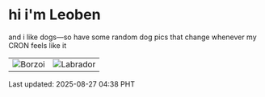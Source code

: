 # hi i'm Leoben

and i like dogs—so have some random dog pics that change whenever my CRON feels like it

|  |  |
|--------|----------|
| ![Borzoi](https://random-dog-vercel.vercel.app/api/random-borzoi?v=1756240684) | ![Labrador](https://random-dog-vercel.vercel.app/api/random-labrador?v=1756240684) |

Last updated: 2025-08-27 04:38 PHT
